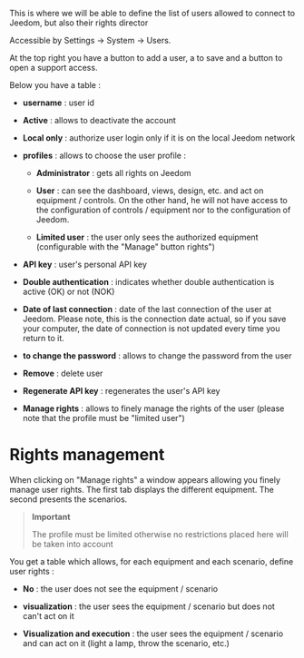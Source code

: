 This is where we will be able to define the list of users
allowed to connect to Jeedom, but also their rights
director

Accessible by Settings → System → Users.

At the top right you have a button to add a user, a
to save and a button to open a support access.

Below you have a table :

-   **username** : user id

-   **Active** : allows to deactivate the account

-   **Local only** : authorize user login
    only if it is on the local Jeedom network

-   **profiles** : allows to choose the user profile :

    -   **Administrator** : gets all rights on Jeedom

    -   **User** : can see the dashboard, views,
        design, etc. and act on equipment / controls. On the other hand,
        he will not have access to the configuration of controls / equipment
        nor to the configuration of Jeedom.

    -   **Limited user** : the user only sees the
        authorized equipment (configurable with the &quot;Manage&quot; button
        rights&quot;)

-   **API key** : user&#39;s personal API key

-   **Double authentication** : indicates whether double authentication
    is active (OK) or not (NOK)

-   **Date of last connection** : date of the last connection of
    the user at Jeedom. Please note, this is the connection date
    actual, so if you save your computer, the date of
    connection is not updated every time you return to it.

-   **to change the password** : allows to change the password from
    the user

-   **Remove** : delete user

-   **Regenerate API key** : regenerates the user&#39;s API key

-   **Manage rights** : allows to finely manage the rights of
    the user (please note that the profile must be
    &quot;limited user&quot;)

Rights management 
==================

When clicking on &quot;Manage rights&quot; a window appears allowing you
finely manage user rights. The first tab displays
the different equipment. The second presents the scenarios.

> **Important**
>
> The profile must be limited otherwise no restrictions placed here
> will be taken into account

You get a table which allows, for each equipment and each
scenario, define user rights :

-   **No** : the user does not see the equipment / scenario

-   **visualization** : the user sees the equipment / scenario but does not
    can&#39;t act on it

-   **Visualization and execution** : the user sees
    the equipment / scenario and can act on it (light a lamp, throw
    the scenario, etc.)


